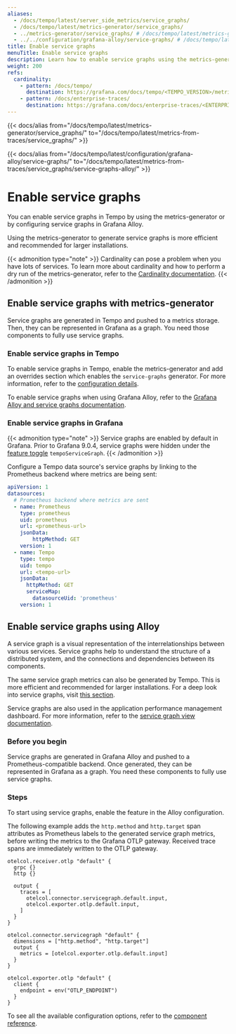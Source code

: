 ```yaml
---
aliases:
  - /docs/tempo/latest/server_side_metrics/service_graphs/
  - /docs/tempo/latest/metrics-generator/service_graphs/
  - ../metrics-generator/service_graphs/ # /docs/tempo/latest/metrics-generator/service_graphs/
  - ../../configuration/grafana-alloy/service-graphs/ # /docs/tempo/latest/configuration/grafana-alloy/service-graphs/
title: Enable service graphs
menuTitle: Enable service graphs
description: Learn how to enable service graphs using the metrics-generator or Grafana Alloy.
weight: 200
refs:
  cardinality:
    - pattern: /docs/tempo/
      destination: https://grafana.com/docs/tempo/<TEMPO_VERSION>/metrics-from-traces/metrics-generator/cardinality/
    - pattern: /docs/enterprise-traces/
      destination: https://grafana.com/docs/enterprise-traces/<ENTERPRISE_TRACES_VERSION>/metrics-generator/cardinality/
---
```


{{< docs/alias from="/docs/tempo/latest/metrics-generator/service_graphs/" to="/docs/tempo/latest/metrics-from-traces/service_graphs/" >}}

{{< docs/alias from="/docs/tempo/latest/configuration/grafana-alloy/service-graphs/" to="/docs/tempo/latest/metrics-from-traces/service_graphs/service-graphs-alloy/" >}}

# Enable service graphs

You can enable service graphs in Tempo by using the metrics-generator or by configuring service graphs in Grafana Alloy.

Using the metrics-generator to generate service graphs is more efficient and recommended for larger installations.

{{< admonition type="note" >}}
Cardinality can pose a problem when you have lots of services.
To learn more about cardinality and how to perform a dry run of the metrics-generator, refer to the [Cardinality documentation](ref:cardinality).
{{< /admonition >}}

## Enable service graphs with metrics-generator

Service graphs are generated in Tempo and pushed to a metrics storage.
Then, they can be represented in Grafana as a graph.
You need those components to fully use service graphs.

### Enable service graphs in Tempo

To enable service graphs in Tempo, enable the metrics-generator and add an overrides section which enables the `service-graphs` generator.
For more information, refer to the [configuration details](https://grafana.com/docs/tempo/<TEMPO_VERSION>/configuration#metrics-generator).

To enable service graphs when using Grafana Alloy, refer to the [Grafana Alloy and service graphs documentation](https://grafana.com/docs/tempo/<TEMPO_VERSION>/metrics-from-traces/service-graphs/service-graphs-alloy/).

### Enable service graphs in Grafana

{{< admonition type="note" >}}
Service graphs are enabled by default in Grafana. Prior to Grafana 9.0.4, service graphs were hidden
under the [feature toggle](/docs/grafana/<GRAFANA_VERSION>/setup-grafana/configure-grafana) `tempoServiceGraph`.
{{< /admonition >}}

Configure a Tempo data source's service graphs by linking to the Prometheus backend where metrics are being sent:

```yaml
apiVersion: 1
datasources:
  # Prometheus backend where metrics are sent
  - name: Prometheus
    type: prometheus
    uid: prometheus
    url: <prometheus-url>
    jsonData:
        httpMethod: GET
    version: 1
  - name: Tempo
    type: tempo
    uid: tempo
    url: <tempo-url>
    jsonData:
      httpMethod: GET
      serviceMap:
        datasourceUid: 'prometheus'
    version: 1
```

## Enable service graphs using Alloy

A service graph is a visual representation of the interrelationships between various services.
Service graphs help to understand the structure of a distributed system,
and the connections and dependencies between its components.

The same service graph metrics can also be generated by Tempo.
This is more efficient and recommended for larger installations.
For a deep look into service graphs, visit [this section](https://grafana.com/docs/tempo/<TEMPO_VERSION>/metrics-from-traces/service_graphs).

Service graphs are also used in the application performance management dashboard.
For more information, refer to the [service graph view documentation](https://grafana.com/docs/tempo/<TEMPO_VERSION>/metrics-from-traces/service-graph-view).

### Before you begin

Service graphs are generated in Grafana Alloy and pushed to a Prometheus-compatible backend.
Once generated, they can be represented in Grafana as a graph.
You need these components to fully use service graphs.

### Steps

To start using service graphs, enable the feature in the Alloy configuration.

The following example adds the `http.method` and `http.target` span attributes as Prometheus labels
to the generated service graph metrics, before writing the metrics to the Grafana OTLP gateway.
Received trace spans are immediately written to the OTLP gateway.

```alloy
otelcol.receiver.otlp "default" {
  grpc {}
  http {}

  output {
    traces = [
      otelcol.connector.servicegraph.default.input,
      otelcol.exporter.otlp.default.input,
    ]
  }
}

otelcol.connector.servicegraph "default" {
  dimensions = ["http.method", "http.target"]
  output {
    metrics = [otelcol.exporter.otlp.default.input]
  }
}

otelcol.exporter.otlp "default" {
  client {
    endpoint = env("OTLP_ENDPOINT")
  }
}
```

To see all the available configuration options, refer to the [component reference](https://grafana.com/docs/alloy/<ALLOY_VERSION>/reference/components/otelcol/otelcol.connector.servicegraph/).

